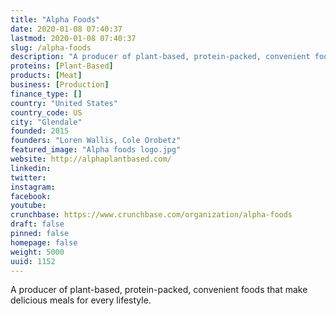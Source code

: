 ```yaml
---
title: "Alpha Foods"
date: 2020-01-08 07:40:37
lastmod: 2020-01-08 07:40:37
slug: /alpha-foods
description: "A producer of plant-based, protein-packed, convenient foods that make delicious meals for every lifestyle."
proteins: [Plant-Based]
products: [Meat]
business: [Production]
finance_type: []
country: "United States"
country_code: US
city: "Glendale"
founded: 2015
founders: "Loren Wallis, Cole Orobetz"
featured_image: "Alpha foods logo.jpg"
website: http://alphaplantbased.com/
linkedin: 
twitter: 
instagram: 
facebook: 
youtube: 
crunchbase: https://www.crunchbase.com/organization/alpha-foods
draft: false
pinned: false
homepage: false
weight: 5000
uuid: 1152
---
```

A producer of plant-based, protein-packed, convenient foods that make delicious meals for every lifestyle.
